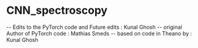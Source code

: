 # CNN_spectroscopy
-- Edits to the PyTorch code and Future edits : Kunal Ghosh
-- original Author of PyTorch code : Mathias Smeds 
-- based on code in Theano by : Kunal Ghosh
